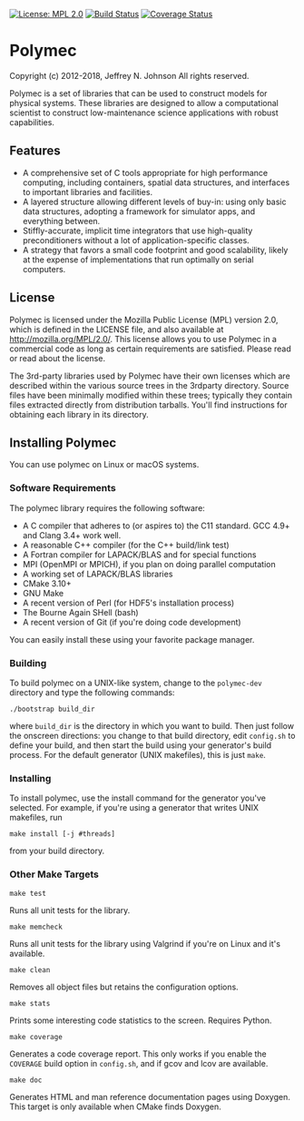 [![License: MPL 2.0](https://img.shields.io/badge/License-MPL%202.0-brightgreen.svg)](https://opensource.org/licenses/MPL-2.0)
[![Build Status](https://travis-ci.org/polymec/polymec-dev.svg?branch=master)](https://travis-ci.org/polymec/polymec-dev)
[![Coverage Status](https://codecov.io/gh/polymec/polymec-dev/branch/master/graph/badge.svg)](https://codecov.io/gh/polymec/polymec-dev)

# Polymec

Copyright (c) 2012-2018, Jeffrey N. Johnson
All rights reserved.

Polymec is a set of libraries that can be used to construct models for 
physical systems. These libraries are designed to allow a computational 
scientist to construct low-maintenance science applications with robust 
capabilities. 

## Features

* A comprehensive set of C tools appropriate for high performance computing, 
  including containers, spatial data structures, and interfaces to important 
  libraries and facilities.
* A layered structure allowing different levels of buy-in: using only 
  basic data structures, adopting a framework for simulator apps, and 
  everything between.
* Stiffly-accurate, implicit time integrators that use high-quality 
  preconditioners without a lot of application-specific classes.
* A strategy that favors a small code footprint and good scalability, likely 
  at the expense of implementations that run optimally on serial computers.

## License

Polymec is licensed under the Mozilla Public License (MPL) version 2.0, which 
is defined in the LICENSE file, and also available at http://mozilla.org/MPL/2.0/.
This license allows you to use Polymec in a commercial code as long as 
certain requirements are satisfied. Please read or read about the license.

The 3rd-party libraries used by Polymec have their own licenses which are 
described within the various source trees in the 3rdparty directory. Source 
files have been minimally modified within these trees; typically they contain 
files extracted directly from distribution tarballs. You'll find instructions 
for obtaining each library in its directory.

## Installing Polymec

You can use polymec on Linux or macOS systems.

### Software Requirements

The polymec library requires the following software:

* A C compiler that adheres to (or aspires to) the C11 standard. 
  GCC 4.9+ and Clang 3.4+ work well.
* A reasonable C++ compiler (for the C++ build/link test)
* A Fortran compiler for LAPACK/BLAS and for special functions
* MPI (OpenMPI or MPICH), if you plan on doing parallel computation
* A working set of LAPACK/BLAS libraries
* CMake 3.10+ 
* GNU Make
* A recent version of Perl (for HDF5's installation process)
* The Bourne Again SHell (bash)
* A recent version of Git (if you're doing code development)

You can easily install these using your favorite package manager.

### Building 

To build polymec on a UNIX-like system, change to the `polymec-dev` directory 
and type the following commands:

```
./bootstrap build_dir
```

where `build_dir` is the directory in which you want to build. Then just 
follow the onscreen directions: you change to that build directory, edit 
`config.sh` to define your build, and then start the build using your 
generator's build process. For the default generator (UNIX makefiles), this 
is just `make`.

### Installing

To install polymec, use the install command for the generator you've selected.
For example, if you're using a generator that writes UNIX makefiles, run

```
make install [-j #threads]
```

from your build directory. 

### Other Make Targets

```
make test 
```

Runs all unit tests for the library.

```
make memcheck 
```

Runs all unit tests for the library using Valgrind if you're on Linux 
and it's available.

```
make clean 
```

Removes all object files but retains the configuration options.

```
make stats
```

Prints some interesting code statistics to the screen. Requires Python.
   
```
make coverage 
```

Generates a code coverage report. This only works if you enable the `COVERAGE`
build option in `config.sh`, and if gcov and lcov are available.
   
```
make doc
```

Generates HTML and man reference documentation pages using Doxygen. 
This target is only available when CMake finds Doxygen.
   
